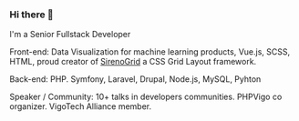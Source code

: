 ### Hi there 👋

I'm a Senior Fullstack Developer

Front-end: Data Visualization for machine learning products, Vue.js, SCSS, HTML, proud creator of [SirenoGrid](https://github.com/sergiocarracedo/sireno-grid) a CSS Grid Layout framework.

Back-end: PHP. Symfony, Laravel, Drupal, Node.js, MySQL, Pyhton

Speaker / Community:
10+ talks in developers communities. PHPVigo co organizer. VigoTech Alliance member. 
